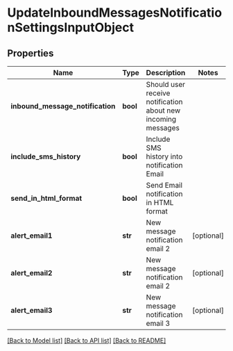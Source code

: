 # UpdateInboundMessagesNotificationSettingsInputObject

## Properties
Name | Type | Description | Notes
------------ | ------------- | ------------- | -------------
**inbound_message_notification** | **bool** | Should user receive notification about new incoming messages | 
**include_sms_history** | **bool** | Include SMS history into notification Email | 
**send_in_html_format** | **bool** | Send Email notification in HTML format | 
**alert_email1** | **str** | New message notification email 2 | [optional] 
**alert_email2** | **str** | New message notification email 2 | [optional] 
**alert_email3** | **str** | New message notification email 3 | [optional] 

[[Back to Model list]](../README.md#documentation-for-models) [[Back to API list]](../README.md#documentation-for-api-endpoints) [[Back to README]](../README.md)



